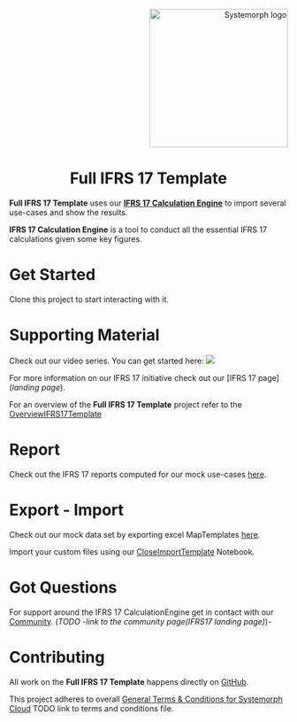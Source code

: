 <p align="right">
<img width="250" src="https://portal.systemorph.cloud/api/project/full-ifrs-17-template/env/v1.0.0/file/download?path=Images/Systemorph_logo.png" alt="Systemorph logo">
</p>

<h1 align="center">Full IFRS 17 Template</h1>

**Full IFRS 17 Template** uses our [**IFRS 17 Calculation Engine**](https://portal.systemorph.cloud/api/project/ifrs17/env/v1.0.0/) to import several use-cases and show the results. 

**IFRS 17 Calculation Engine** is a tool to conduct all the essential IFRS 17 calculations given some key figures.

# Get Started

Clone this project to start interacting with it.

# Supporting Material

Check out our video series. You can get started here: 
[<img src="https://portal.systemorph.cloud/api/project/full-ifrs-17-template/env/v1.0.0/file/download?path=Images/video1.png">](https://www.youtube.com/watch?v=M1B5AyYvXT8)

For more information on our IFRS 17 initiative check out our [IFRS 17 page](*landing page*).

For an overview of the **Full IFRS 17 Template** project refer to the [OverviewIFRS17Template](https://portal.systemorph.cloud/project/full-ifrs-17-template/env/v1.0.0/OverviewIFRS17Template)

# Report 

Check out the IFRS 17 reports computed for our mock use-cases [here](https://portal.systemorph.cloud/project/full-ifrs-17-template/env/v1.0.0/Report/Reports).

# Export - Import

Check out our mock data set by exporting excel MapTemplates [here](https://portal.systemorph.cloud/project/full-ifrs-17-template/env/v1.0.0/Export/MapTemplate).

Import your custom files using our [CloseImportTemplate](https://portal.systemorph.cloud/project/full-ifrs-17-template/env/v1.0.0/Import/CloseImportTemplate) Notebook.

# Got Questions

For support around the IFRS 17 CalculationEngine get in contact with our [Community](). (*TODO -link to the community page(IFRS17 landing page)*)- 

# Contributing

All work on the **Full IFRS 17 Template** happens directly on [GitHub](https://github.com/Systemorph/IFRS17CalculationEngine). 

This project adheres to overall [General Terms & Conditions for Systemorph Cloud]() TODO link to terms and conditions file.